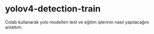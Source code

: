 # yolov4-detection-train
Colab kullanarak yolo modelleri test ve eğitim işlerinin nasıl yapılacağını anlattım.
